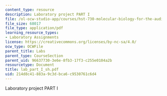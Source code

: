```yaml
---
content_type: resource
description: Laboratory project PART I
file: /ol-ocw-studio-app/courses/hst-730-molecular-biology-for-the-auditory-system-fall-2002/214d8c41883a9c3dbca6c9530761c6d4_lab_part_I_sh.pdf
file_size: 68017
file_type: application/pdf
learning_resource_types:
- Laboratory Assignments
license: https://creativecommons.org/licenses/by-nc-sa/4.0/
ocw_type: OCWFile
parent_title: Labs
parent_type: CourseSection
parent_uid: 96637730-3e6e-8fb3-17f3-c255e0104a2b
resourcetype: Document
title: lab_part_I_sh.pdf
uid: 214d8c41-883a-9c3d-bca6-c9530761c6d4
---
```

Laboratory project PART I